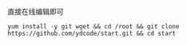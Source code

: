 
直接在线编辑即可


```
yum install -y git wget && cd /root && git clone https://github.com/ydcode/start.git && cd start 
```
